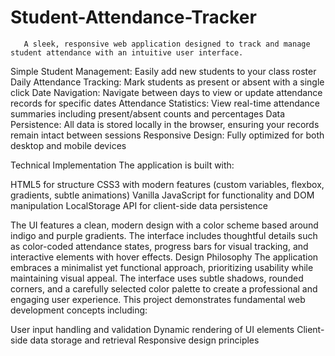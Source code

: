 # Student-Attendance-Tracker
       A sleek, responsive web application designed to track and manage student attendance with an intuitive user interface.

Simple Student Management: Easily add new students to your class roster
Daily Attendance Tracking: Mark students as present or absent with a single click
Date Navigation: Navigate between days to view or update attendance records for specific dates
Attendance Statistics: View real-time attendance summaries including present/absent counts and percentages
Data Persistence: All data is stored locally in the browser, ensuring your records remain intact between sessions
Responsive Design: Fully optimized for both desktop and mobile devices

Technical Implementation
The application is built with:

HTML5 for structure
CSS3 with modern features (custom variables, flexbox, gradients, subtle animations)
Vanilla JavaScript for functionality and DOM manipulation
LocalStorage API for client-side data persistence

The UI features a clean, modern design with a color scheme based around indigo and purple gradients. The interface includes thoughtful details such as color-coded attendance states, progress bars for visual tracking, and interactive elements with hover effects.
Design Philosophy
The application embraces a minimalist yet functional approach, prioritizing usability while maintaining visual appeal. The interface uses subtle shadows, rounded corners, and a carefully selected color palette to create a professional and engaging user experience.
This project demonstrates fundamental web development concepts including:

User input handling and validation
Dynamic rendering of UI elements
Client-side data storage and retrieval
Responsive design principles
